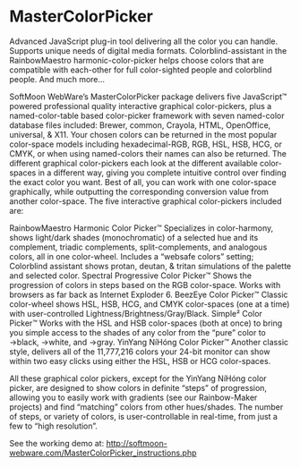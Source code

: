 # MasterColorPicker
Advanced JavaScript plug-in tool delivering all the color you can handle.
Supports unique needs of digital media formats.
Colorblind-assistant in the RainbowMaestro harmonic-color-picker helps choose colors that are compatible with each-other for full color-sighted people and colorblind people.
And much more...

SoftMoon WebWare’s MasterColorPicker package delivers five JavaScript™ powered professional quality interactive graphical color-pickers, plus a named-color-table based color-picker framework with seven named-color database files included: Brewer, common, Crayola, HTML, OpenOffice, universal, & X11.  Your chosen colors can be returned in the most popular color-space models including hexadecimal-RGB, RGB, HSL, HSB, HCG, or CMYK, or when using named-colors their names can also be returned.  The different graphical color-pickers each look at the different available color-spaces in a different way, giving you complete intuitive control over finding the exact color you want.  Best of all, you can work with one color-space graphically, while outputting the corresponding conversion value from another color-space.  The five interactive graphical color-pickers included are:

RainbowMaestro Harmonic Color Picker™
    Specializes in color-harmony, shows light/dark shades (monochromatic) of a selected hue and its complement, triadic complements, split-complements, and analogous colors, all in one color-wheel. Includes a “websafe colors” setting;  Colorblind assistant shows protan, deutan, & tritan simulations of the palette and selected color.
Spectral Progressive Color Picker™
    Shows the progression of colors in steps based on the RGB color-space.  Works with browsers as far back as Internet Exploder 6.
BeezEye Color Picker™
    Classic color-wheel shows HSL, HSB, HCG, and CMYK color-spaces (one at a time) with user-controlled Lightness/Brightness/Gray/Black.
Simple² Color Picker™
    Works with the HSL and HSB color-spaces (both at once) to bring you simple access to the shades of any color from the “pure” color to →black, →white, and →gray.
YinYang NíHóng Color Picker™
    Another classic style, delivers all of the 11,777,216 colors your 24-bit monitor can show within two easy clicks using either the HSL, HSB or HCG color-spaces.

All these graphical color pickers, except for the YinYang NíHóng color picker, are designed to show colors in definite “steps” of progression, allowing you to easily work with gradients (see our Rainbow-Maker projects) and find “matching” colors from other hues/shades.  The number of steps, or variety of colors, is user-controllable in real-time, from just a few to “high resolution”.

See the working demo at:
http://softmoon-webware.com/MasterColorPicker_instructions.php
